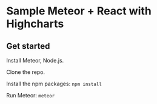 # Sample Meteor + React with Highcharts

## Get started

Install Meteor, Node.js.

Clone the repo.

Install the npm packages: `npm install`

Run Meteor: `meteor`
